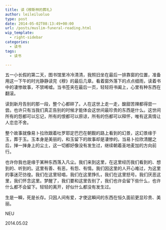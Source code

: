 ```yaml
---
title: 读《穆斯林的葬礼》
author: leileiluoluo
type: post
date: 2014-05-02T08:13:49+00:00
url: /posts/muslim-funeral-reading.html
wip_template:
  - right-sidebar
categories:
  - 读书
tags:
  - 读书

---
```

五一小长假的第二天，图书馆里冷冷清清，我照旧坐在最后一排靠窗的位置，准备用这一下午的时光静静读完《穆》的最后几章。看着窗外落下的点点细雨，读着书中的凄惨故事，不禁唏嘘。当书签夹在最后一页，轻轻将书阖上，心里有种东西在翻滚。

读到新月告别的那一段，整个心都碎了。人在这世上走一走，酸甜苦辣都得尝一尝。也许只有当我们真正告别的时候才能体会这世间最珍贵的东西是什么。这世间所有的怨都可以忘记，所有的恨都可以原谅，所有的伤都可以释怀，唯有这真情让人恋恋不舍。

整个故事就像易卜拉欣跟着吐罗耶定巴巴在朝觐的路上看到的幻景，这幻景缘于玉，葬于玉。玉本身是美丽的，和玉留下的故事却是凄惨的。当易卜拉欣清醒之后，掸一掸身上的尘土，这一切都好像没有发生过，继续朝着圣地麦加的方向前行。

也许你我也是缘于某种东西落入凡尘。我们来到这里，在这里经历我们看到的、想到的、听到的。这里有善、有恶，有怨、有情。我们因这里的人开心难过，为这里的事迷茫彷徨。我们在这里轻唱，我们在这里挣扎，我们在这里怒号。我们厌恶这里，我们怀念这里。梦醒了，我们要和这里告别了，我们也许会留下些什么，也许什么都不会留下。轻轻的离开，好似什么都没有发生过。

生是一瞬，死是长存。只因人间有爱，才使这瞬间的东西在恒久面前更显珍贵、美丽。 

NEU
  
2014.05.02